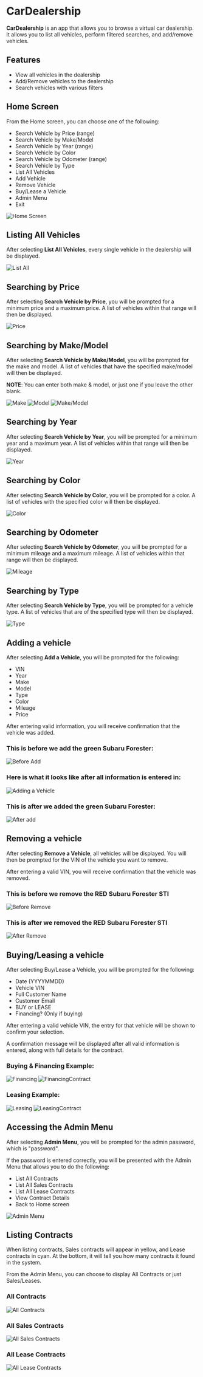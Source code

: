 # CarDealership
**CarDealership** is an app that allows you to browse a virtual car dealership.
It allows you to list all vehicles, perform filtered searches, and add/remove vehicles.

## Features
- View all vehicles in the dealership
- Add/Remove vehicles to the dealership
- Search vehicles with various filters

## Home Screen
From the Home screen, you can choose one of the following:
- Search Vehicle by Price (range)
- Search Vehicle by Make/Model
- Search Vehicle by Year (range)
- Search Vehicle by Color
- Search Vehicle by Odometer (range)
- Search Vehicle by Type
- List All Vehicles
- Add Vehicle
- Remove Vehicle
- Buy/Lease a Vehicle
- Admin Menu
- Exit

![Home Screen](images/homeScreen.png)

## Listing All Vehicles
After selecting **List All Vehicles**, every single vehicle in the dealership will be displayed.

![List All](images/listAll.png)

## Searching by Price
After selecting **Search Vehicle by Price**, you will be prompted for a minimum price and a maximum price.
A list of vehicles within that range will then be displayed.

![Price](images/price.png)

## Searching by Make/Model
After selecting **Search Vehicle by Make/Model**, you will be prompted for the make and model.
A list of vehicles that have the specified make/model will then be displayed.

**NOTE**: You can enter both make & model, or just one if you leave the other blank.

![Make](images/make.png)
![Model](images/model.png)
![Make/Model](images/make_model.png)

## Searching by Year
After selecting **Search Vehicle by Year**, you will be prompted for a minimum year and a maximum year.
A list of vehicles within that range will then be displayed.

![Year](images/year.png)

## Searching by Color
After selecting **Search Vehicle by Color**, you will be prompted for a color.
A list of vehicles with the specified color will then be displayed.

![Color](images/color.png)

## Searching by Odometer
After selecting **Search Vehicle by Odometer**, you will be prompted for a minimum mileage and a maximum mileage.
A list of vehicles within that range will then be displayed.

![Mileage](images/mileage.png)

## Searching by Type
After selecting **Search Vehicle by Type**, you will be prompted for a vehicle type.
A list of vehicles that are of the specified type will then be displayed.

![Type](images/type.png)

## Adding a vehicle
After selecting **Add a Vehicle**, you will be prompted for the following:
- VIN
- Year
- Make
- Model
- Type
- Color
- Mileage
- Price

After entering valid information, you will receive confirmation that the vehicle was added.

### This is before we add the green Subaru Forester:
![Before Add](images/beforeAdd.png)

### Here is what it looks like after all information is entered in:
![Adding a Vehicle](images/vehicleAdded.png)

### This is after we added the green Subaru Forester:
![After add](images/afterAdd.png)

## Removing a vehicle
After selecting **Remove a Vehicle**, all vehicles will be displayed.
You will then be prompted for the VIN of the vehicle you want to remove.

After entering a valid VIN, you will receive confirmation that the vehicle was removed.

### This is before we remove the RED Subaru Forester STI
![Before Remove](images/beforeRemove.png)

### This is after we removed the RED Subaru Forester STI
![After Remove](images/afterRemove.png)

## Buying/Leasing a vehicle
After selecting Buy/Lease a Vehicle, you will be prompted for the following:

- Date (YYYYMMDD)
- Vehicle VIN
- Full Customer Name
- Customer Email
- BUY or LEASE
- Financing? (Only if buying)

After entering a valid vehicle VIN, the entry for that vehicle will be shown to confirm your selection.

A confirmation message will be displayed after all valid information is entered,
along with full details for the contract.

### Buying & Financing Example:
![Financing](images/salesContract1.png)
![FinancingContract](images/salesContract2.png)

### Leasing Example:
![Leasing](images/leaseContract1.png)
![LeasingContract](images/leaseContract2.png)

## Accessing the Admin Menu
After selecting **Admin Menu**, you will be prompted for the admin password, which is "password".

If the password is entered correctly, you will be presented with the Admin Menu that allows you to do the following:
- List All Contracts
- List All Sales Contracts
- List All Lease Contracts
- View Contract Details
- Back to Home screen

![Admin Menu](images/adminMenu.png)

## Listing Contracts
When listing contracts, Sales contracts will appear in yellow, and Lease contracts in cyan.
At the bottom, it will tell you how many contracts it found in the system.

From the Admin Menu, you can choose to display All Contracts or just Sales/Leases.

### All Contracts

![All Contracts](images/listAllContracts.png)

### All Sales Contracts

![All Sales Contracts](images/listSalesContracts.png)

### All Lease Contracts

![All Lease Contracts](images/listLeaseContracts.png)